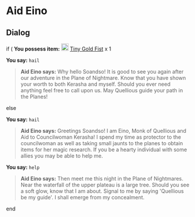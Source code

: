 # Aid Eino
## Dialog

if ( **You possess item:**  <img style="background:url(/static/icons/blank_slot.gif);width:20px;height:20px;" src="/static/icons/item_971.png" alt="" /> <a
                                href="/item/16260" data-url="16260" class="tooltip-link link">Tiny Gold Fist</a> x 1


**You say:** `hail`




>**Aid Eino says:** Why hello Soandso! It is good to see you again after our adventure in the Plane of Nightmare. Know that you have shown your worth to both Kerasha and myself. Should you ever need anything feel free to call upon us. May Quellious guide your path in the Planes!


else


**You say:** `hail`




>**Aid Eino says:** Greetings Soandso! I am Eino, Monk of Quellious and Aid to Councilwoman Kerasha! I spend my time as protector to the councilwoman as well as taking small jaunts to the planes to obtain items for her magic research. If you be a hearty individual with some allies you may be able to help me.



**You say:** `help`




>**Aid Eino says:** Then meet me this night in the Plane of Nightmares. Near the waterfall of the upper plateau is a large tree. Should you see a soft glow, know that I am about. Signal to me by saying 'Quellious be my guide'. I shall emerge from my concealment.

end
